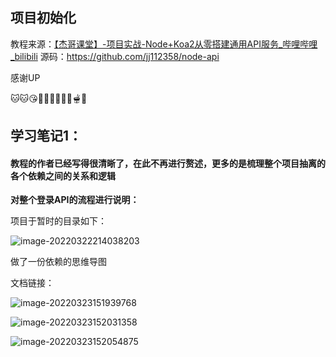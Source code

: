 ## 项目初始化

教程来源：[【杰哥课堂】-项目实战-Node+Koa2从零搭建通用API服务_哔哩哔哩_bilibili](https://www.bilibili.com/video/BV13A411w79h?p=3)
源码：https://github.com/jj112358/node-api

感谢UP

🐱🐱😘🍘🍙🦪🍚🥮🍥🫕🥧



## 学习笔记1：

#### 教程的作者已经写得很清晰了，在此不再进行赘述，更多的是梳理整个项目抽离的各个依赖之间的关系和逻辑

**对整个登录API的流程进行说明：**

项目于暂时的目录如下：

![image-20220322214038203](C:\Users\aafz\AppData\Roaming\Typora\typora-user-images\image-20220322214038203.png)



做了一份依赖的思维导图

文档链接：

![image-20220323151939768](C:\Users\aafz\AppData\Roaming\Typora\typora-user-images\image-20220323151939768.png)

![image-20220323152031358](C:\Users\aafz\AppData\Roaming\Typora\typora-user-images\image-20220323152031358.png)

![image-20220323152054875](C:\Users\aafz\AppData\Roaming\Typora\typora-user-images\image-20220323152054875.png)
